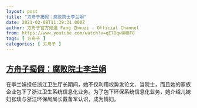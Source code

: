 ```yaml
---
layout: post
title: "方舟子揭假：腐败院士李兰娟"
date: 2021-02-08T11:39:31.000Z
author: 方舟子官方频道 Fang Zhouzi - Official Channel
from: https://www.youtube.com/watch?v=qE7OqwUNBF8
tags: [ 方舟子 ]
categories: [ 方舟子 ]
---
```

<!--1612784371000-->
[方舟子揭假：腐败院士李兰娟](https://www.youtube.com/watch?v=qE7OqwUNBF8)
------

<div>
在李兰娟担任浙江卫生厅长期间，她不仅利用权势发论文、当院士，而且她的家族企业包下了浙江卫生系统信息化业务。为了包下环保系统信息化业务，她介绍儿媳妇张琰与浙江环保局局长戴备军认识，成为情妇。
</div>
